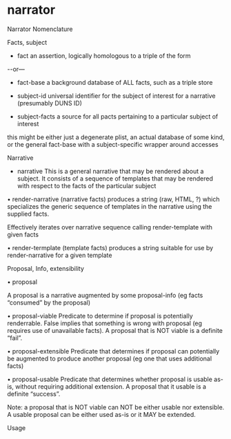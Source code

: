 # narrator

Narrator Nomenclature

Facts, subject

  *  fact
an assertion, logically homologous to a triple of the form
<subject relation object> 
  --or—
<subject property value>

  *  fact-base
a background database of ALL facts, such as a triple store

  *  subject-id
universal identifier for the subject of interest for a narrative (presumably DUNS ID)

  *  subject-facts
a source for all pacts pertaining to a particular subject of interest

this might be either just a degenerate plist, an actual database of some kind, or the general fact-base with a subject-specific wrapper around accesses


Narrative

  * narrative
This is a general narrative that may be rendered about a subject.  It consists of a sequence of templates that may be rendered with respect to the facts of the particular subject

•	render-narrative (narrative facts)
produces a string (raw, HTML, ?) which specializes the generic sequence of templates in the narrative using the supplied facts.  

Effectively iterates over narrative sequence calling render-template with given facts

•	render-termplate (template facts)
produces a string suitable for use by render-narrative for a given template


Proposal, Info, extensibility

•	proposal

A proposal is a narrative augmented by some proposal-info (eg facts “consumed” by the proposal)

•	proposal-viable
Predicate to determine if proposal is potentially renderrable.  False implies that something is wrong with proposal (eg requires use of unavailable facts).  A proposal that is NOT viable is a definite “fail”.

•	proposal-extensible
Predicate that determines if proposal can potentially be augmented to produce another proposal (eg one that uses additional facts)

•	proposal-usable
Predicate that determines whether proposal is usable as-is, without requiring additional extension.  A proposal that it usable is a definite “success”.

Note: a proposal that is NOT viable can NOT be either usable nor extensible.  A usable proposal can be either used as-is or it MAY be extended.

Usage






